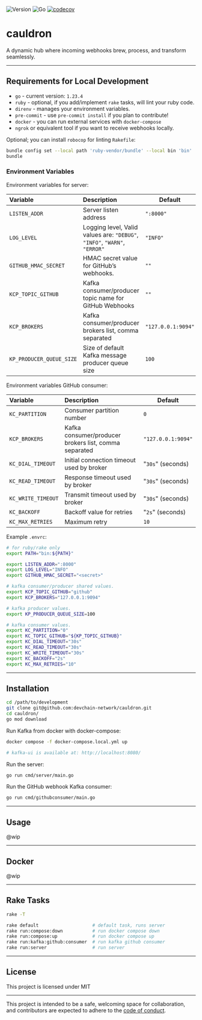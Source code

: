 ![Version](https://img.shields.io/badge/version-0.0.0-orange.svg)
![Go](https://img.shields.io/github/go-mod/go-version/devchain-network/cauldron)
[![codecov](https://codecov.io/github/devchain-network/cauldron/graph/badge.svg?token=LAUHZBW12F)](https://codecov.io/github/devchain-network/cauldron)


# cauldron

A dynamic hub where incoming webhooks brew, process, and transform seamlessly.

---

## Requirements for Local Development

- `go` - current version: `1.23.4`
- `ruby` - optional, if you add/implement `rake` tasks, will lint your ruby code.
- `direnv` - manages your environment variables.
- `pre-commit` - use `pre-commit install` if you plan to contribute!
- `docker` - you can run external services with `docker-compose`
- `ngrok` or equivalent tool if you want to receive webhooks locally.

Optional; you can install `robocop` for linting `Rakefile`:

```bash
bundle config set --local path 'ruby-vendor/bundle' --local bin 'bin'
bundle
```

### Environment Variables

Environment variables for server:

| Variable | Description | Default |
|:---------|:------------|---------|
| `LISTEN_ADDR` | Server listen address | `":8000"` |
| `LOG_LEVEL` | Logging level, Valid values are: `"DEBUG"`, `"INFO"`, `"WARN"`, `"ERROR"` | `"INFO"` |
| `GITHUB_HMAC_SECRET` | HMAC secret value for GitHub’s webhooks. | `""` |
| `KCP_TOPIC_GITHUB` | Kafka consumer/producer topic name for GitHub Webhooks | `""` |
| `KCP_BROKERS` | Kafka consumer/producer brokers list, comma separated | `"127.0.0.1:9094"` |
| `KP_PRODUCER_QUEUE_SIZE` | Size of default Kafka message producer queue size | `100` |

Environment variables GitHub consumer:

| Variable | Description | Default |
|:---------|:------------|---------|
| `KC_PARTITION` | Consumer partition number | `0` |
| `KCP_BROKERS` | Kafka consumer/producer brokers list, comma separated | `"127.0.0.1:9094"` |
| `KC_DIAL_TIMEOUT` | Initial connection timeout used by broker | "`30s`" (seconds) |
| `KC_READ_TIMEOUT` | Response timeout used by broker | "`30s`" (seconds) |
| `KC_WRITE_TIMEOUT` | Transmit timeout used by broker | "`30s`" (seconds) |
| `KC_BACKOFF` | Backoff value for retries | "`2s`" (seconds) |
| `KC_MAX_RETRIES` | Maximum retry | `10` |

Example `.envrc`:

```bash
# for ruby/rake only
export PATH="bin:${PATH}"

export LISTEN_ADDR=":8000"
export LOG_LEVEL="INFO"
export GITHUB_HMAC_SECRET="<secret>"

# kafka consumer/producer shared values.
export KCP_TOPIC_GITHUB="github"
export KCP_BROKERS="127.0.0.1:9094"

# kafka producer values.
export KP_PRODUCER_QUEUE_SIZE=100

# kafka consumer values.
export KC_PARTITION="0"
export KC_TOPIC_GITHUB="${KP_TOPIC_GITHUB}"
export KC_DIAL_TIMEOUT="30s"
export KC_READ_TIMEOUT="30s"
export KC_WRITE_TIMEOUT="30s"
export KC_BACKOFF="2s"
export KC_MAX_RETRIES="10"
```

---

## Installation

```bash
cd /path/to/development
git clone git@github.com:devchain-network/cauldron.git
cd cauldron/
go mod download
```

Run Kafka from docker with docker-compose:

```bash
docker compose -f docker-compose.local.yml up

# kafka-ui is available at: http://localhost:8080/
```

Run the server:

```bash
go run cmd/server/main.go
```

Run the GitHub webhook Kafka consumer:

```bash
go run cmd/githubconsumer/main.go
```

---

## Usage

@wip

---

## Docker

@wip

---

## Rake Tasks

```bash
rake -T

rake default                    # default task, runs server
rake run:compose:down           # run docker compose down
rake run:compose:up             # run docker compose up
rake run:kafka:github:consumer  # run kafka github consumer
rake run:server                 # run server
```

---

## License

This project is licensed under MIT

---

This project is intended to be a safe, welcoming space for collaboration, and
contributors are expected to adhere to the [code of conduct][coc].

[coc]: https://github.com/devchain-network/cauldron/blob/main/CODE_OF_CONDUCT.md
